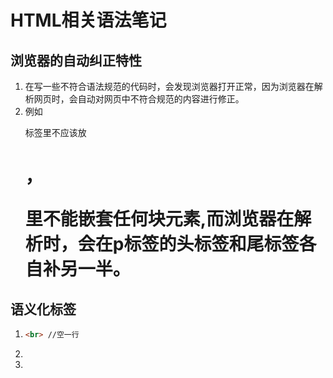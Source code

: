 # HTML相关语法笔记

## 浏览器的自动纠正特性

1. 在写一些不符合语法规范的代码时，会发现浏览器打开正常，因为浏览器在解析网页时，会自动对网页中不符合规范的内容进行修正。
2. 例如<p>标签里不应该放<h1>，<p>里不能嵌套任何块元素,而浏览器在解析时，会在p标签的头标签和尾标签各自补另一半。

## 语义化标签

1. ```html
   <br> //空一行
   ```

2. 

3. 